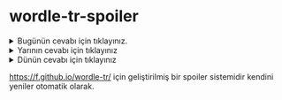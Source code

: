 # wordle-tr-spoiler

<details>
  <summary>Bugünün cevabı için tıklayınız.</summary>
  <br>
    <b> ranza </b>
</details>

<details>
  <summary>Yarının cevabı için tıklayınız</summary>
  <br>
   <b> bakım </b>
</details>

<details>
  <summary>Dünün cevabı için tıklayınız </summary>
  <br>
  <b> bamya </b>
</details>

https://f.github.io/wordle-tr/ için geliştirilmiş bir spoiler sistemidir kendini yeniler otomatik olarak.

